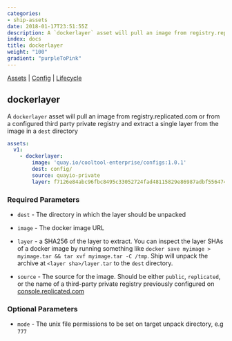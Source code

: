 ```yaml
---
categories:
- ship-assets
date: 2018-01-17T23:51:55Z
description: A `dockerlayer` asset will pull an image from registry.replicated.com or from a configured third party private registry and extract a single layer from the image in a `dest` directory
index: docs
title: dockerlayer
weight: "100"
gradient: "purpleToPink"
---
```


[Assets](/api/ship-assets/assets) | [Config](/api/ship-config/config) | [Lifecycle](/api/ship-lifecycle/lifecycle) 

## dockerlayer

A `dockerlayer` asset will pull an image from registry.replicated.com or from a configured third party private registry and extract a single layer from the image in a `dest` directory


```yaml
assets:
  v1:
    - dockerlayer:
        image: 'quay.io/cooltool-enterprise/configs:1.0.1'
        dest: config/
        source: quayio-private
        layer: f7126e84abc96fbc8495c33052724fad48115829e86987adbf556474f0ead5c1
```

    
### Required Parameters


- `dest` - The directory in which the layer should be unpacked


- `image` - The docker image URL


- `layer` - a SHA256 of the layer to extract. You can inspect the layer SHAs of a docker image by running something like `docker save myimage > myimage.tar && tar xvf myimage.tar -C /tmp`. Ship will unpack the archive at `<layer sha>/layer.tar` to the `dest` directory.


- `source` - The source for the image. Should be either `public`, `replicated`, or the name of a third-party private registry previously configured on [console.replicated.com](https://console.replicated.com)


    
### Optional Parameters


- `mode` - The unix file permissions to be set on target unpack directory, e.g `777`


    
    